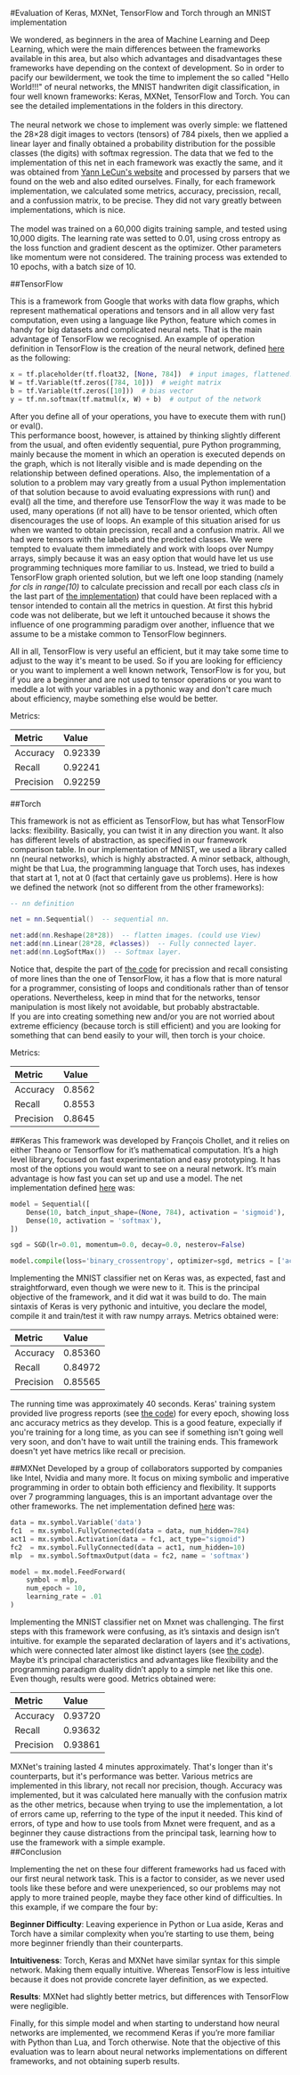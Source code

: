 #Evaluation of Keras, MXNet, TensorFlow and Torch through an MNIST implementation

We wondered, as beginners in the area of Machine Learning and Deep Learning, which were the main differences between the frameworks 
available in this area, but also which advantages and disadvantages these frameworks have depending on the context of development. So
in order to pacify our bewilderment, we took the time to implement the so called "Hello World!!!" of neural networks, the MNIST handwriten
digit classification, in four well known frameworks: Keras, MXNet, TensorFlow and Torch. You can see the detailed implementations in the folders in this directory. <br>
<br>
The neural network we chose to implement was overly simple: we flattened the 28&times;28 digit images to vectors (tensors) of 784 pixels, then we applied a linear layer and finally obtained a probability distribution for the possible classes (the digits) with softmax regression. The data that we fed to the implementation of this net in each framework was exactly the same, and it was obtained from [Yann LeCun's website](http://yann.lecun.com/exdb/mnist/) and processed by parsers that we found on the web and also edited ourselves. Finally, for each framework implementation, we calculated some metrics, accuracy, precission, recall, and a confussion matrix, to be precise. They did not vary greatly between implementations, which is nice.
<br>
<br>
The model was trained on a 60,000 digits training sample, and tested using 10,000 digits. The learning rate was setted to 0.01, using cross entropy as the loss function and gradient descent as the optimizer. Other parameters like momentum were not considered. The training process was extended to 10 epochs, with a batch size of 10.

##TensorFlow

This is a framework from Google that works with data flow graphs, which represent mathematical 
operations and tensors and in all allow very fast computation, even using a language like Python, feature which comes in handy for big datasets and complicated neural nets. That is the main advantage of TensorFlow we recognised. An example of operation definition in TensorFlow is the creation of the neural network, defined [here](/MNIST/TensorFlow/tf.py) as the following: 
```python
x = tf.placeholder(tf.float32, [None, 784])  # input images, flattened. None means any amount of images
W = tf.Variable(tf.zeros([784, 10]))  # weight matrix
b = tf.Variable(tf.zeros([10]))  # bias vector
y = tf.nn.softmax(tf.matmul(x, W) + b)  # output of the network
```
After you define all of your operations, you have to execute them with run() or eval(). <br>
This performance boost, however, is attained by thinking slightly different from the usual, and often evidently sequential, pure Python programming, mainly because the moment in which an operation is executed depends on the graph, which is not literally visible and is made depending on the relationship between defined operations. Also, the implementation of a solution to a problem may vary greatly from a usual Python implementation of that solution because to avoid evaluating expressions with run() and eval() all the time, and therefore use TensorFlow the way it was made to be used, many operations (if not all) have to be tensor oriented, which often disencourages the use of loops. An example of this situation arised for us when we wanted to obtain precission, recall and a confusion matrix. All we had were tensors with the labels and the predicted classes. We were tempted to evaluate them immediately and work with loops over Numpy arrays, simply because it was an easy option that would have let us use programming techniques more familiar to us. Instead, we tried to build a TensorFlow graph oriented solution, but we left one loop standing (namely *for cls in range(10)* to calculate precission and recall por each class *cls* in the last part of [the implementation](/MNIST/TensorFlow/tf.py)) that could have been replaced with a tensor intended to contain all the metrics in question. At first this hybrid code was not deliberate, but we left it untouched because it shows the influence of one programming paradigm over another, influence that we assume to be a mistake common to TensorFlow beginners.  

All in all, TensorFlow is very useful an efficient, but it may take some time to adjust to the way it's meant to be used. So if you are looking for efficiency or you want to implement a well known network, TensorFlow is for you, but if you are a beginner and are not used to tensor operations or you want to meddle a lot with your variables in a pythonic way and don't care much about efficiency, maybe something else would be better.

Metrics:

| Metric | Value |
|:-------|:------|
| Accuracy | 0.92339 |
| Recall | 0.92241 |
| Precision | 0.92259 |

##Torch

This framework is not as efficient as TensorFlow, but has what TensorFlow lacks: flexibility. Basically, you can twist it in any direction you want. It also has different levels of abstraction, as specified in our framework comparison table. In our implementation of MNIST, we used a library called nn (neural networks), which is highly abstracted. A minor setback, although, might be that Lua, the programming language that Torch uses, has indexes that start at 1, not at 0 (fact that certainly gave us problems). Here is how we defined the network (not so different from the other frameworks):

```lua
-- nn definition

net = nn.Sequential()  -- sequential nn.

net:add(nn.Reshape(28*28))  -- flatten images. (could use View)
net:add(nn.Linear(28*28, #classes))  -- Fully connected layer.
net:add(nn.LogSoftMax())  -- Softmax layer.
```

Notice that, despite the part of [the code](/MNIST/Torch/torch.lua) for precission and recall consisting of more lines than the one of TensorFlow, it has a flow that is more natural for a programmer, consisting of loops and conditionals rather than of tensor operations. Nevertheless, keep in mind that for the networks, tensor manipulation is most likely not avoidable, but probably abstractable.<br>
If you are into creating something new and/or you are not worried about extreme efficiency (because torch is still efficient) and you are looking for something that can bend easily to your will, then torch is your choice.  

Metrics:

| Metric | Value |
|:-------|:------|
| Accuracy | 0.8562 |
| Recall | 0.8553 |
| Precision | 0.8645 |


##Keras
This framework was developed by François Chollet, and it relies on either Theano or Tensorflow for it’s mathematical computation. It’s a high level library, focused on fast experimentation and easy prototyping. It has most of the options you would want to see on a neural network. It’s main advantage is how fast you can set up and use a model. The net implementation defined [here](/MNIST/Keras/Keras_mnist_mlp.ipynb) was:

```python
model = Sequential([
    Dense(10, batch_input_shape=(None, 784), activation = 'sigmoid'),
    Dense(10, activation = 'softmax'),
])

sgd = SGD(lr=0.01, momentum=0.0, decay=0.0, nesterov=False)

model.compile(loss='binary_crossentropy', optimizer=sgd, metrics = ['accuracy'])
```


Implementing the MNIST classifier net on Keras was, as expected, fast and straightforward, even though we were new to it. This is the principal objective of the framework, and it did wat it was build to do. The main sintaxis of Keras is very pythonic and intuitive, you declare the model, compile it and train/test it with raw numpy arrays. Metrics obtained were:

| Metric | Value |
|:-------|:------|
| Accuracy | 0.85360 |
| Recall | 0.84972 |
| Precision | 0.85565 |

The running time was approximately 40 seconds. Keras' training system provided live progress reports (see [the code](/MNIST/Keras/Keras_mnist_mlp.ipynb)) for every epoch, showing loss anc accuracy metrics as they develop. This is a good feature, expecially if you're training for a long time, as you can see if something isn't going well very soon, and don't have to wait untill the training ends. This framework doesn't yet have metrics like recall or precision. 

##MXNet
Developed by a group of collaborators supported by companies like Intel, Nvidia and many more.  It focus on mixing symbolic and imperative programming in order to obtain both efficiency and flexibility. It supports over 7 programming languages, this is an important advantage over the other frameworks. The net implementation defined [here](/MNIST/Mxnet/Mxnet_mnist_mlp.ipynb) was:

```python
data = mx.symbol.Variable('data')
fc1  = mx.symbol.FullyConnected(data = data, num_hidden=784)
act1 = mx.symbol.Activation(data = fc1, act_type="sigmoid")
fc2  = mx.symbol.FullyConnected(data = act1, num_hidden=10)
mlp  = mx.symbol.SoftmaxOutput(data = fc2, name = 'softmax')

model = mx.model.FeedForward(
    symbol = mlp,
    num_epoch = 10,
    learning_rate = .01
)
```

Implementing the MNIST classifier net on Mxnet was challenging. The first steps with this framework were confusing, as it’s sintaxis and design isn’t intuitive. for example the separated declaration of layers and it's activations, which were connected later almost like distinct layers (see [the code](/MNIST/Mxnet/Mxnet_mnist_mlp.ipynb)). Maybe it’s principal characteristics and advantages like flexibility and the programming paradigm duality didn’t apply to a simple net like this one. Even though, results were good.  Metrics obtained were:

| Metric | Value |
|:-------|:------|
| Accuracy | 0.93720 |
| Recall | 0.93632 |
| Precision | 0.93861 |

MXNet's training lasted 4 minutes approximately. That's longer than it's counterparts, but it's performance was better. Various metrics are implemented in this library, not recall nor precision, though. Accuracy was implemented, but it was calculated here manually with the confusion matrix as the other metrics, because when trying to use the implementation, a lot of errors came up, referring to the type of the input it needed. This kind of errors, of type and how to use tools from Mxnet were frequent, and as a beginner they cause distractions from the principal task, learning how to use the framework with a simple example.
<br>
##Conclusion

Implementing the net on these four different frameworks had us faced with our first neural network task. This is a factor to consider, as we never used tools like these before and were unexperienced, so our problems may not apply to more trained people, maybe they face other kind of difficulties. In this example, if we compare the four by:

**Beginner Difficulty**: Leaving experience in Python or Lua aside, Keras and Torch have a similar complexity when you’re starting to use them, being more beginner friendly than their counterparts.

**Intuitiveness**: Torch, Keras and MXNet have similar syntax for this simple network. Making them equally intuitive. Whereas TensorFlow is less intuitive because it does not provide concrete layer definition, as we expected.

**Results**: MXNet had slightly better metrics, but differences with TensorFlow were negligible. 

Finally, for this simple model and when starting to understand how neural networks are implemented, we recommend Keras if you’re more familiar with Python than Lua, and Torch otherwise. Note that the objective of this evaluation was to learn about neural networks implementations on different frameworks, and not obtaining superb results.
